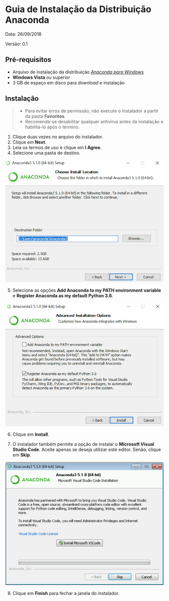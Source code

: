 # Guia de Instalação da Distribuição Anaconda

Data: 26/09/2018

Versão: 0.1

## Pré-requisitos

+ Arquivo de instalação da distribuição *[Anaconda para Windows](https://repo.anaconda.com/archive/Anaconda3-5.2.0-Windows-x86_64.exe)*
+ **Windows Vista** ou superior
+ 3 GB de espaço em disco para *download* e instalação

## Instalação

> + Para evitar erros de permissão, não execute o instalador a partir da pasta **Favoritos**.
> + Recomenda-se desabilitar qualquer antivírus antes da instalação e habilitá-lo após o término.

1. Clique duas vezes no arquivo do instalador.
2. Clique em **Next**.
3. Leia os termos de uso e clique em **I Agree**.
4. Selecione uma pasta de destino.

![instalacao1](images/anaconda_install-win-destination.png "Pasta de destino da instalação")

5. Selecione as opções **Add Anaconda to my PATH environment variable** e **Register Anaconda as my default Python 3.6**.

![instalacao2](images/anaconda_install-win-path.png "Opções avançadas de instalação")

6. Clique em **Install**.

7. O instalador também permite a opção de instalar o **Microsoft Visual Studio Code**. Aceite apenas se deseja utilizar este editor. Senão, clique em **Skip**.

![vscode](images/anaconda_vscode-install.png "Instalação do Visual Studio Code")

8. Clique em **Finish** para fechar a janela do instalador.